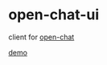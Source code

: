 # open-chat-ui

client for [open-chat](https://github.com/shida22553/open-chat)

[demo](https://shida22553.github.io/open-chat-ui)
